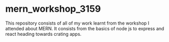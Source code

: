 # mern_workshop_3159
This repository consists of all of my work learnt from the workshop I attended about MERN. It consists from the basics of node js to express and react heading towards crating apps.
